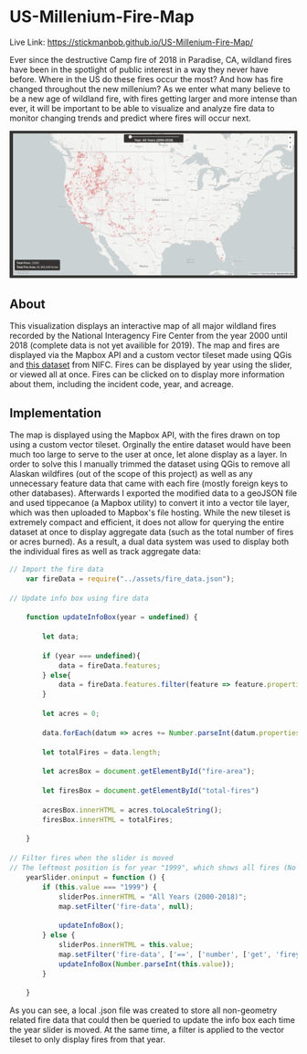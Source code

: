 # US-Millenium-Fire-Map

Live Link: https://stickmanbob.github.io/US-Millenium-Fire-Map/

Ever since the destructive Camp fire of 2018 in Paradise, CA, wildland fires have been in the spotlight of public interest in a way they never have before. Where in the US do these fires occur the most? And how has fire changed throughout the new millenium? 
As we enter what many believe to be a new age of wildland fire, with fires getting larger and more intense than ever, it will be important to be able to visualize and analyze fire data to monitor changing trends and predict where fires will occur next.

<img src="./assets/Images/Screenshot.png"/>

## About

This visualization displays an interactive map of all major wildland fires recorded by the National Interagency Fire Center from the year 2000 until 2018 (complete data is not yet availible for 2019). The map and fires are displayed via the Mapbox API and a custom vector tileset made using QGis and [this dataset](https://data-nifc.opendata.arcgis.com/datasets/us-hist-fire-perimtrs-2000-2018-dd83) from NIFC. Fires can be displayed by year using the slider, or viewed all at once. Fires can be clicked on to display more information about them, including the incident code, year, and acreage. 

## Implementation
The map is displayed using the Mapbox API, with the fires drawn on top using a custom vector tileset.
Orginally the entire dataset would have been much too large to serve to the user at once, let alone display as a layer. In order to solve this I manually trimmed the dataset using QGis to remove all Alaskan wildfires (out of the scope of this project) as well as any unnecessary feature data that came with each fire (mostly foreign keys to other databases). Afterwards I exported the modified data to a geoJSON file and used tippecanoe (a Mapbox utility) to convert it into a vector tile layer, which was then uploaded to Mapbox's file hosting. While the new tileset is extremely compact and efficient, it does not allow for querying the entire dataset at once to display aggregate data (such as the total number of fires or acres burned). As a result, a dual data system was used to display both the individual fires as well as track aggregate data:

``` javascript
// Import the fire data
    var fireData = require("../assets/fire_data.json");

// Update info box using fire data

    function updateInfoBox(year = undefined) {
        
        let data;

        if (year === undefined){
            data = fireData.features;
        } else{
            data = fireData.features.filter(feature => feature.properties.fireyear === year);
        }

        let acres = 0;

        data.forEach(datum => acres += Number.parseInt(datum.properties.gisacres));

        let totalFires = data.length;

        let acresBox = document.getElementById("fire-area");

        let firesBox = document.getElementById("total-fires")

        acresBox.innerHTML = acres.toLocaleString();
        firesBox.innerHTML = totalFires; 

    }

// Filter fires when the slider is moved
// The leftmost position is for year "1999", which shows all fires (No actual data for 1999)
    yearSlider.oninput = function () {
        if (this.value === "1999") {
            sliderPos.innerHTML = "All Years (2000-2018)";
            map.setFilter('fire-data', null);
            
            updateInfoBox();
        } else {
            sliderPos.innerHTML = this.value;
            map.setFilter('fire-data', ['==', ['number', ['get', 'fireyear']], Number.parseInt(this.value)]);
            updateInfoBox(Number.parseInt(this.value));
        }

    }
```
As you can see, a local .json file was created to store all non-geometry related fire data that could then be queried to update the info box each time the year slider is moved. At the same time, a filter is applied to the vector tileset to only display fires from that year. 

